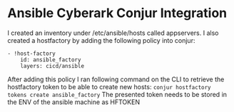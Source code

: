 # Ansible Cyberark Conjur Integration

I created an inventory under /etc/ansible/hosts called appservers. I also created a hostfactory by adding the following policy into conjur:
```
- !host-factory
    id: ansible_factory
    layers: cicd/ansible
```
After adding this policy I ran following command on the CLI to retrieve the hostfactory token to be able to create new hosts:
`conjur hostfactory tokens create ansible_factory`
The presented token needs to be stored in the ENV of the ansible machine as HFTOKEN
